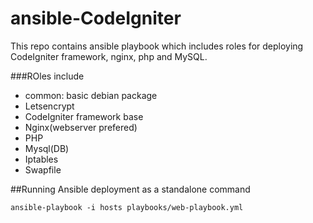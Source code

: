 # ansible-CodeIgniter
This repo contains ansible playbook which includes roles for deploying CodeIgniter framework, nginx, php and MySQL.

###ROles include
- common: basic debian package
- Letsencrypt
- CodeIgniter framework base
- Nginx(webserver prefered)
- PHP
- Mysql(DB)
- Iptables
- Swapfile



##Running Ansible deployment as a standalone command

`ansible-playbook -i hosts playbooks/web-playbook.yml`
